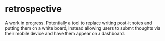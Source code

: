 retrospective
=============

A work in progress. Potentially a tool to replace writing post-it notes and putting them on a white board, instead allowing users to submit thoughts via their mobile device and have them appear on a dashboard.
